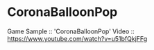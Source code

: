 # CoronaBalloonPop
Game Sample :: 'CoronaBalloonPop'
Video :: https://www.youtube.com/watch?v=u51bfQkjFFg